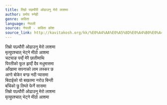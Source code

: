 ```yaml
---
title: तिम्रो पछयौरी ओढाउनु मेरो लाशमा
author: प्रमोद स्नेही
genre: कविता
language: नेपाली
source: नेपाली - कविता कोश
source_link: http://kavitakosh.org/kk/%E0%A4%AA%E0%A5%8D%E0%A4%B0%E0%A4%AE%E0%A5%8B%E0%A4%A6_%E0%A4%B8%E0%A5%8D%E0%A4%A8%E0%A5%87%E0%A4%B9%E0%A5%80
---
```


तिम्रो पछ्यौरी ओढाउनु मेरो लाशमा  
मृत्युपश्चात् भेट्ने मीठो आशमा  
चट्याङ पर्यो् मेरै छातीमाथि  
पिरतीको फूल झर्यो् दैव मधुमासमा  
आँखामा सपनाको लाम लस्कर छ  
आगो बोकेर बग्छ नदी प्यासमा  
बिदाईको यो बखतमा नरोउ बिन्ती  
बाँचेको छु तिम्ले फेर्ने सासमा  
तिम्रो पछ्यौरी ओढाउनु मेरो लाशमा  
मृत्युपश्चात् भेट्ने मीठो आशमा
